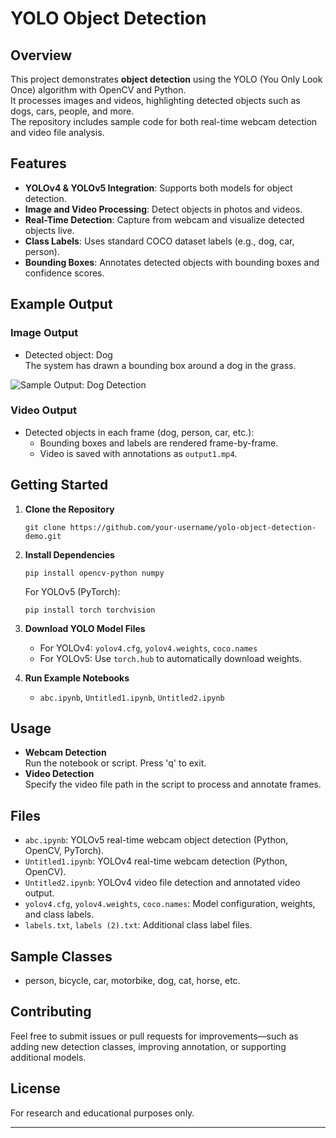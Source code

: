 # YOLO Object Detection 

## Overview

This project demonstrates **object detection** using the YOLO (You Only Look Once) algorithm with OpenCV and Python.  
It processes images and videos, highlighting detected objects such as dogs, cars, people, and more.  
The repository includes sample code for both real-time webcam detection and video file analysis.

## Features

- **YOLOv4 & YOLOv5 Integration**: Supports both models for object detection.
- **Image and Video Processing**: Detect objects in photos and videos.
- **Real-Time Detection**: Capture from webcam and visualize detected objects live.
- **Class Labels**: Uses standard COCO dataset labels (e.g., dog, car, person).
- **Bounding Boxes**: Annotates detected objects with bounding boxes and confidence scores.

## Example Output

### Image Output

- Detected object: Dog  
  The system has drawn a bounding box around a dog in the grass.

![Sample Output: Dog Detection](<img width="225" height="225" alt="image" src="https://github.com/user-attachments/assets/9f6219e2-843d-4718-ab3e-06fc82735a66" />
)


### Video Output

- Detected objects in each frame (dog, person, car, etc.):
  - Bounding boxes and labels are rendered frame-by-frame.
  - Video is saved with annotations as `output1.mp4`.

## Getting Started

1. **Clone the Repository**
   ```
   git clone https://github.com/your-username/yolo-object-detection-demo.git
   ```
2. **Install Dependencies**
   ```
   pip install opencv-python numpy
   ```
   For YOLOv5 (PyTorch):
   ```
   pip install torch torchvision
   ```

3. **Download YOLO Model Files**
   - For YOLOv4: `yolov4.cfg`, `yolov4.weights`, `coco.names`
   - For YOLOv5: Use `torch.hub` to automatically download weights.

4. **Run Example Notebooks**
   - `abc.ipynb`, `Untitled1.ipynb`, `Untitled2.ipynb`

## Usage

- **Webcam Detection**  
  Run the notebook or script. Press 'q' to exit.
- **Video Detection**  
  Specify the video file path in the script to process and annotate frames.

## Files

- `abc.ipynb`: YOLOv5 real-time webcam object detection (Python, OpenCV, PyTorch).
- `Untitled1.ipynb`: YOLOv4 real-time webcam detection (Python, OpenCV).
- `Untitled2.ipynb`: YOLOv4 video file detection and annotated video output.
- `yolov4.cfg`, `yolov4.weights`, `coco.names`: Model configuration, weights, and class labels.
- `labels.txt`, `labels (2).txt`: Additional class label files.

## Sample Classes

- person, bicycle, car, motorbike, dog, cat, horse, etc.

## Contributing

Feel free to submit issues or pull requests for improvements—such as adding new detection classes, improving annotation, or supporting additional models.

## License

For research and educational purposes only.

---
